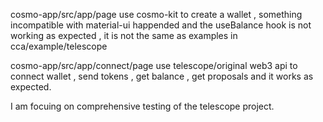 

cosmo-app/src/app/page use cosmo-kit to create a wallet , something incompatible with material-ui happended
and the useBalance hook is not working as expected , it is not the same as examples in cca/example/telescope

cosmo-app/src/app/connect/page use telescope/original web3 api to connect wallet , send tokens , get balance , get proposals and it works as expected.

I am focuing on comprehensive testing of the telescope project.